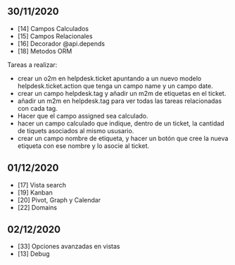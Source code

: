 ## 30/11/2020 

- [14] Campos Calculados
- [15] Campos Relacionales
- [16] Decorador @api.depends
- [18] Metodos ORM

Tareas a realizar:
- crear un o2m en helpdesk.ticket apuntando a un nuevo modelo helpdesk.ticket.action que tenga un campo name y un campo date.
- crear un campo helpdesk.tag y añadir un m2m de etiquetas en el ticket.
- añadir un m2m en helpdesk.tag para ver todas las tareas relacionadas con cada tag.
- Hacer que el campo assigned sea calculado.
- hacer un campo calculado que indique, dentro de un ticket, la cantidad de tiquets asociados al mismo ususario.
- crear un campo nombre de etiqueta, y hacer un botón que cree la nueva etiqueta con ese nombre y lo asocie al ticket.

## 01/12/2020

- [17] Vista search
- [19] Kanban
- [20] Pivot, Graph y Calendar
- [22] Domains

## 02/12/2020

- [33] Opciones avanzadas en vistas
- [13] Debug
